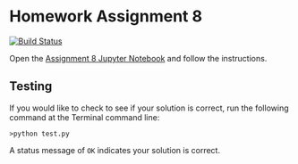 # Homework Assignment 8

[![Build Status](https://travis-ci.com/PGE310/assignment8.svg?token=SnMGq692xXXqxzyE6QSj&branch=master)](https://travis-ci.com/PGE310/assignment8)

Open the [Assignment 8 Jupyter Notebook](assignment8.ipynb) and follow the instructions.

## Testing

If you would like to check to see if your solution is correct, run the following command at the Terminal command line:

````
>python test.py
````

A status message of `OK` indicates your solution is correct.
